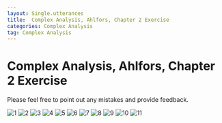 ```yaml
---
layout: Single.utterances
title:  Complex Analysis, Ahlfors, Chapter 2 Exercise
categories: Complex Analysis
tag: Complex Analysis
---
```


Complex Analysis, Ahlfors, Chapter 2 Exercise
===

Please feel free to point out any mistakes and provide feedback.

![1](https://github.com/jiheon0105/jiheon0105.github.io/assets/143495554/c27f9050-94d8-4e78-8629-1a9c776ada04)
![2](https://github.com/jiheon0105/jiheon0105.github.io/assets/143495554/b42bf9f3-b9a8-4a8e-9526-337e1e284e14)
![3](https://github.com/jiheon0105/jiheon0105.github.io/assets/143495554/d69ecd57-9979-4555-a325-399d53ab60f9)
![4](https://github.com/jiheon0105/jiheon0105.github.io/assets/143495554/6104fd02-d74b-4e67-bd32-b00223f9ecd6)
![5](https://github.com/jiheon0105/jiheon0105.github.io/assets/143495554/73a2baad-bcc2-401b-b6a1-e8cd0b150600)
![6](https://github.com/jiheon0105/jiheon0105.github.io/assets/143495554/bcccf859-ba37-425c-a264-8f1ff6c451e6)
![7](https://github.com/jiheon0105/jiheon0105.github.io/assets/143495554/372f25e3-47dd-4b7e-94cd-68fbbe254e50)
![8](https://github.com/jiheon0105/jiheon0105.github.io/assets/143495554/80199465-d83f-4fc1-8686-adbb2638b16c)
![9](https://github.com/jiheon0105/jiheon0105.github.io/assets/143495554/90f7bb36-bb8c-4279-b89b-790eabc16377)
![10](https://github.com/jiheon0105/jiheon0105.github.io/assets/143495554/0d4c65c5-d71f-4a07-bf4c-8adb317b27b1)
![11](https://github.com/jiheon0105/jiheon0105.github.io/assets/143495554/3dd36977-9a05-4462-9603-f572d3bebd02)
